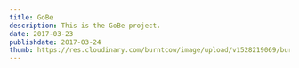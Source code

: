 ```yaml
---
title: GoBe
description: This is the GoBe project.
date: 2017-03-23
publishdate: 2017-03-24
thumb: https://res.cloudinary.com/burntcow/image/upload/v1528219069/burntcow-com/gobe_thumb.png
---
```

